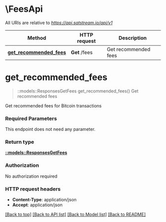 # \FeesApi

All URIs are relative to *https://api.satstream.io/api/v1*

Method | HTTP request | Description
------------- | ------------- | -------------
[**get_recommended_fees**](FeesApi.md#get_recommended_fees) | **Get** /fees | Get recommended fees


# **get_recommended_fees**
> ::models::ResponsesGetFees get_recommended_fees()
Get recommended fees

Get recommended fees for Bitcoin transactions

### Required Parameters
This endpoint does not need any parameter.

### Return type

[**::models::ResponsesGetFees**](responses.GetFees.md)

### Authorization

No authorization required

### HTTP request headers

 - **Content-Type**: application/json
 - **Accept**: application/json

[[Back to top]](#) [[Back to API list]](../README.md#documentation-for-api-endpoints) [[Back to Model list]](../README.md#documentation-for-models) [[Back to README]](../README.md)

